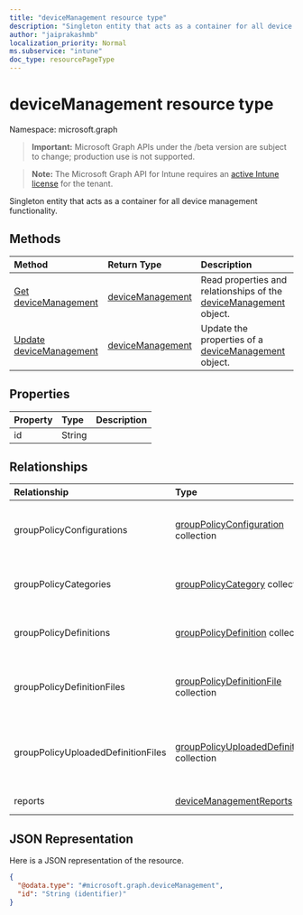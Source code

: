 ```yaml
---
title: "deviceManagement resource type"
description: "Singleton entity that acts as a container for all device management functionality."
author: "jaiprakashmb"
localization_priority: Normal
ms.subservice: "intune"
doc_type: resourcePageType
---
```


# deviceManagement resource type

Namespace: microsoft.graph
> **Important:** Microsoft Graph APIs under the /beta version are subject to change; production use is not supported.

> **Note:** The Microsoft Graph API for Intune requires an [active Intune license](https://go.microsoft.com/fwlink/?linkid=839381) for the tenant.


Singleton entity that acts as a container for all device management functionality.

## Methods
|Method|Return Type|Description|
|:---|:---|:---|
|[Get deviceManagement](../api/intune-grouppolicy-devicemanagement-get.md)|[deviceManagement](../resources/intune-grouppolicy-devicemanagement.md)|Read properties and relationships of the [deviceManagement](../resources/intune-grouppolicy-devicemanagement.md) object.|
|[Update deviceManagement](../api/intune-grouppolicy-devicemanagement-update.md)|[deviceManagement](../resources/intune-grouppolicy-devicemanagement.md)|Update the properties of a [deviceManagement](../resources/intune-grouppolicy-devicemanagement.md) object.|

## Properties
|Property|Type|Description|
|:---|:---|:---|
|id|String||

## Relationships
|Relationship|Type|Description|
|:---|:---|:---|
|groupPolicyConfigurations|[groupPolicyConfiguration](../resources/intune-grouppolicy-grouppolicyconfiguration.md) collection|The group policy configurations created by this account.|
|groupPolicyCategories|[groupPolicyCategory](../resources/intune-grouppolicy-grouppolicycategory.md) collection|The available group policy categories for this account.|
|groupPolicyDefinitions|[groupPolicyDefinition](../resources/intune-grouppolicy-grouppolicydefinition.md) collection|The available group policy definitions for this account.|
|groupPolicyDefinitionFiles|[groupPolicyDefinitionFile](../resources/intune-grouppolicy-grouppolicydefinitionfile.md) collection|The available group policy definition files for this account.|
|groupPolicyUploadedDefinitionFiles|[groupPolicyUploadedDefinitionFile](../resources/intune-grouppolicy-grouppolicyuploadeddefinitionfile.md) collection|The available group policy uploaded definition files for this account.|
|reports|[deviceManagementReports](../resources/intune-grouppolicy-devicemanagementreports.md)|Reports singleton|

## JSON Representation
Here is a JSON representation of the resource.
<!-- {
  "blockType": "resource",
  "keyProperty": "id",
  "@odata.type": "microsoft.graph.deviceManagement"
}
-->
``` json
{
  "@odata.type": "#microsoft.graph.deviceManagement",
  "id": "String (identifier)"
}
```
